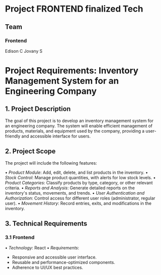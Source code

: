 # Project FRONTEND finalized Tech

## Team

### Frontend

Edison C
Jovany S

# Project Requirements: Inventory Management System for an Engineering Company

## 1. Project Description

The goal of this project is to develop an inventory management system for an engineering company. The system will enable efficient management of products, materials, and equipment used by the company, providing a user-friendly and accessible interface for users.

## 2. Project Scope

The project will include the following features:

•⁠ ⁠*Product Module*: Add, edit, delete, and list products in the inventory.
•⁠ ⁠*Stock Control*: Manage product quantities, with alerts for low stock levels.
•⁠ ⁠*Product Categories*: Classify products by type, category, or other relevant criteria.
•⁠ ⁠*Reports and Analysis*: Generate detailed reports on the inventory's status, movements, and trends.
•⁠ ⁠*User Authentication and Authorization*: Control access for different user roles (administrator, regular user).
•⁠ ⁠*Movement History*: Record entries, exits, and modifications in the inventory.

## 3. Technical Requirements

### 3.1 Frontend

•⁠ ⁠*Technology*: React
•⁠ ⁠*Requirements*:

- Responsive and accessible user interface.
- Reusable and performance-optimized components.
- Adherence to UI/UX best practices.
